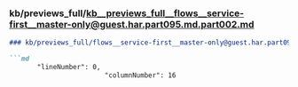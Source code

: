 ### kb/previews_full/kb__previews_full__flows__service-first__master-only@guest.har.part095.md.part002.md

```md
### kb/previews_full/flows__service-first__master-only@guest.har.part095.md (part 002)

```md
       "lineNumber": 0,
                        "columnNumber": 16
```

```

```
